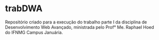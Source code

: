 # trabDWA
Repositório criado para a execução do trabalho parte I da disciplina de Desenvolvimento Web Avançado, ministrada pelo Prof° Me. Raphael Hoed do IFNMG Campus Januária.
